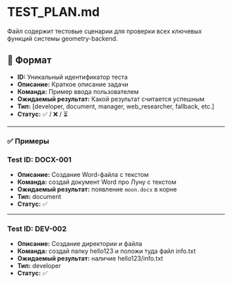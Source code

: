 # TEST_PLAN.md

Файл содержит тестовые сценарии для проверки всех ключевых функций системы geometry-backend.

## 🔁 Формат

- **ID:** Уникальный идентификатор теста
- **Описание:** Краткое описание задачи
- **Команда:** Пример ввода пользователем
- **Ожидаемый результат:** Какой результат считается успешным
- **Тип:** [developer, document, manager, web_researcher, fallback, etc.]
- **Статус:** ✅ / ❌ / ⏳

---

### ✅ Примеры

### Test ID: DOCX-001
- **Описание:** Создание Word-файла с текстом
- **Команда:** создай документ Word про Луну с текстом
- **Ожидаемый результат:** появление `moon.docx` в корне
- **Тип:** document
- **Статус:** ✅

---

### Test ID: DEV-002
- **Описание:** Создание директории и файла
- **Команда:** создай папку hello123 и положи туда файл info.txt
- **Ожидаемый результат:** наличие hello123/info.txt
- **Тип:** developer
- **Статус:** ✅
